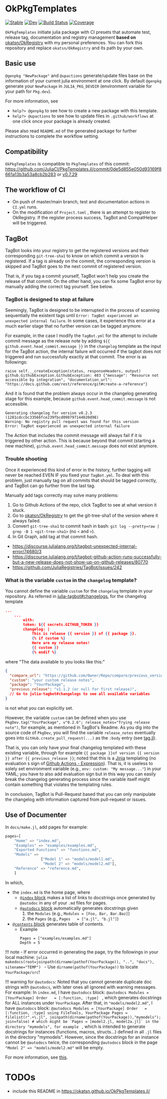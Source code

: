 # OkPkgTemplates

[![Stable](https://img.shields.io/badge/docs-stable-blue.svg)](https://okatsn.github.io/OkPkgTemplates.jl/stable/)
[![Dev](https://img.shields.io/badge/docs-dev-blue.svg)](https://okatsn.github.io/OkPkgTemplates.jl/dev/)
[![Build Status](https://github.com/okatsn/OkPkgTemplates.jl/actions/workflows/CI.yml/badge.svg?branch=main)](https://github.com/okatsn/OkPkgTemplates.jl/actions/workflows/CI.yml?query=branch%3Amain)
[![Coverage](https://codecov.io/gh/okatsn/OkPkgTemplates.jl/branch/main/graph/badge.svg)](https://codecov.io/gh/okatsn/OkPkgTemplates.jl)

`OkPkgTemplates` initiate julia package with CI presets that automate test, release tag, documentation and registry management **based on** [okatsn/OkRegistry](https://github.com/okatsn/OkRegistry) with my personal preferences. 
You can fork this repository and replace `okatsn/OkRegistry` and its path by your own.

## Basic use
`@genpkg "NewPackage"` and `@upactions` generate/update files base on the information of your current julia environment at one click. By default `@genpkg` generate your `NewPackage` in `JULIA_PKG_DEVDIR` (environment variable for your path for `Pkg.dev`).

For more information, see
- `help?> @genpkg` to see how to create a new package with this template.
- `help?> @upactions` to see how to update files in `.github/workflows` at one click once your package is already created.


Please also read `README.md` of the generated package for further instructions to complete the workflow setting.


## Compatibility
`OkPkgTemplates` is compatible to `PkgTemplates` of this commit: https://github.com/JuliaCI/PkgTemplates.jl/commit/0de5d855e050d93169f8661a13b3a53a8cb2b283 or [v0.7.29](https://github.com/JuliaCI/PkgTemplates.jl/releases/tag/v0.7.29)

## The workflow of CI
- On push of master/main branch, test and documentation actions in `CI.yml` runs.
- On the modification of `Project.toml` , there is an attempt to register to OkRegistry. If the register process success, TagBot and CompatHelper will be triggered.

## TagBot
TagBot looks into your registry to get the registered versions and their corresponding `git-tree-sha1` to know on which commit a version is registered.
If a tag is already on the commit, the corresponding version is skipped and TagBot goes to the next commit of registered version.

That is, if you tag a commit yourself, TagBot won't help you create the release of that commit. On the other hand, you can fix some TagBot error by manually adding the correct tag yourself. See below.

### TagBot is designed to stop at failure

Seemingly, TagBot is designed to be interrupted in the process of scanning sequentially the existent tags until `Error: TagBot experienced an unexpected internal failure`. In some cases, it experience this error at a much earlier stage that no further version can be tagged anymore.

For example, in the case I modify the `TagBot.yml` for the attempt to include commit message as the release note by adding `${{ github.event.head_commit.message }}` in the `changelog` template as the input for the TagBot action, the internal failure will occurred if the tagbot does not triggered and run successfully exactly at that commit. The error is as followings:  
```
raise self.__createException(status, responseHeaders, output)
github.GithubException.GithubException: 403 {"message": "Resource not accessible by integration", "documentation_url": "https://docs.github.com/rest/reference/git#create-a-reference"}
```

And it is found that the problem always occur in the changelog generating stage for this example, because `github.event.head_commit.message` is not accessible. 
```
Generating changelog for version v0.2.3 (1281cdccbc33566fce239fbcd098797144020d98)
Warning: No registry pull request was found for this version
Error: TagBot experienced an unexpected internal failure
```

The Action that includes the commit message will always fail if it is triggered by other action.
This is because beyond that commit (starting a new machine), `github.event.head_commit.message` does not exist anymore.


### Trouble shooting
Once it experienced this kind of error in the history, further tagging will never be reached EVEN IF you fixed your `TagBot.yml`. To deal with this problem, just manually tag on all commits that should be tagged correctly, and TagBot can go further from the last tag.

Manually add tags correctly may solve many problems:
1. Go to Github Actions of the repo, click TagBot to see at what version it stuck.
2. Go to [okatsn/OkRegistry](https://github.com/okatsn/OkRegistry) to get the git-tree-sha1 of the version where it always failed.
3. Convert `git-tree-sha1` to commit hash in bash: `git log --pretty=raw | grep -B 1 <git-tree-sha1>` (no `<` and `>`).
4. In Git Graph, add tag at that commit hash.


- https://discourse.julialang.org/t/tagbot-unexpected-internal-error/74680/3
- https://discourse.julialang.org/t/tagbot-github-action-runs-successfully-but-a-new-release-does-not-show-up-on-github-releases/80770
- https://github.com/JuliaRegistries/TagBot/issues/242





### What is the variable `custom` in the `changelog` template?
You cannot define the variable `custom` for the `changelog` template in your repository.
As referred in [julia-tagbot#changelogs](https://github.com/marketplace/actions/julia-tagbot#changelogs), for the changelog template
```json
...
    ...
        with:
        token: ${{ secrets.GITHUB_TOKEN }}
        changelog: |
            This is release {{ version }} of {{ package }}.
            {% if custom %}
            Here are my release notes!
            {{ custom }}
            {% endif %}
```
where "The data available to you looks like this:"
```json
{
  "compare_url": "https://github.com/Owner/Repo/compare/previous_version...current_version (or null for first release)",
  "custom": "your custom release notes",
  "package": "YourPackage",
  "previous_release": "v1.1.2 (or null for first release)",
  // Go to julia-tagbot#changelogs to see all available variables
}
```
is not what you can explicitly set. 

However, the variable `custom` can be defined when you use `PkgDev.tag("YourPackage", v"0.2.6"; release_notes="Trying release note")`, for example, as mentioned in TagBot's Readme. 
As you dig into the source code of `PkgDev`, you will find the variable `release_notes` eventually goes into `GitHub.create_pull_request(...)` as the `:body` entry (see [tag.jl](https://github.com/JuliaLang/PkgDev.jl/blob/ffc464b068cee8604083804e757103771510fbce/src/tag.jl)).

That is, you can only have your final changelog templated with these existing variable, through for example `{{ package }}of version {{ version }} after {{ previous_release }}`; noted that this is a [Jinja](https://routebythescript.com/using-yaml-and-jinja-to-create-network-configurations/) templating (no evaluation `$` sign of [Github Actions - Expression](https://docs.github.com/en/enterprise-cloud@latest/actions/learn-github-actions/expressions)).
That is, it is useless to solely set environment variable (e.g., `env: custom: "My message..."`) in your YAML; you have to also add evaluation sign but in this way you can easily break the changelog generating process since the variable itself might contain something that violates the templating rules.

In conclusion, TagBot is Pull-Request based that you can only manipulate the changelog with information captured from pull-request or issues.


## Use of Documenter


In `docs/make.jl`, add pages for example:
```julia
pages=[
    "Home" => "index.md",
    "Examples" => "examples/examples.md",
    "Exported Functions" => "functions.md",
    "Models" =>
                ["Model 1" => "models/model1.md",
                 "Model 2" => "models/model2.md"],
    "Reference" => "reference.md",
    ]
```

In which,
- the `index.md` is the home page, where
    - [`@index` block](https://documenter.juliadocs.org/stable/man/syntax/#@index-block) makes a list of links to docstrings once generated by `@autodoc` in any of your `.md` files for pages.
    - [`@autodocs` block](https://documenter.juliadocs.org/stable/man/syntax/#@autodocs-block) automatically generates docstrings given
        1. the `Modules` (e.g., `Modules = [Foo, Bar, Bar.Baz]`)
        2. the `Pages` (e.g., `Pages   = ["a.jl", "b.jl"]`)
- [`@contents` block](https://documenter.juliadocs.org/stable/man/syntax/#@contents-block) generates table of contents.
    - Example
      ```@contents
      Pages = ["examples/examples.md"]
      Depth = 5
      ```

!!! note
    - If error occurred in generating the page, try the followings in your local machine:
    ```julia
    makedocs(root=joinpath(dirname(pathof(YourPackage)), "..", "docs"), sitename="TEMP")
    ```
    - Use `dirname(pathof(YourPackage))` to locate `YourPackage/src`!

!!! warning for  `@autodocs`:
    Noted that you cannot generate duplicate doc strings with `@autodocs`, with later ones all ignored with warning messages. For example:
    In `index.md`, I have `@autodocs` block:
    ```@autodocs
    Modules = [YourPackage]
    Order   = [:function, :type]
    ```
    , which generates docstrings for ALL instances under `YourPackage`.
    After that, in `"models/model2.md"`, I have `@autodocs` block:
    ```@autodocs
    Modules = [YourPackage]
    Order   = [:function, :type]
    using FileTools, YourPackage
    Pages = filelist(r".+\.jl", joinpath(dirname(pathof(YourPackage)),"mymodels"); join=false)
    # which might be `Pages = [model2.jl, model2a.jl]` in the directory "mymodels", for example
    ```
    , which is intended to generate docstrings for instances (functions, macros, structs...) defined in all `.jl` files in the directory "mymodels".
    However, since the docstrings for an instance cannot be `@autodocs` twice, the corresponding `@autodocs` block in the page `"Model 2" => "models/model2.md"` will be empty.

For more information, see [this](https://documenter.juliadocs.org/stable/man/guide/#Adding-Some-Docstrings).

# TODOs
- include this README in https://okatsn.github.io/OkPkgTemplates.jl/
